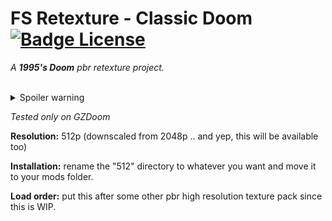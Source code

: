 
# FS Retexture - Classic Doom   [![Badge License]][License]

*A **1995's Doom** pbr retexture project.*

<br>

<details>
<summary>Spoiler warning</summary>

<div align = center>

![print1]

<br>

![print2]

<br>

![print3]

<br>

</div>

</details>

*Tested only on GZDoom*
<br>

**Resolution:** 512p (downscaled from 2048p .. and yep, this will be available too)
<br>

**Installation:** rename the "512" directory to whatever you want and move it to your mods folder.
<br>

**Load order:** put this after some other pbr high resolution texture pack since this is WIP.
<br>




<!----------------------------------------------------------------------------->

[License]: LICENSE


<!-------------------------------[ Badges ]------------------------------------>

[Badge License]: https://img.shields.io/badge/License-MIT-yellow.svg?style=for-the-badge
[print1]: Resources/Screenshots/doom22.jpg 'Screenshot 1'
[print2]: Resources/Screenshots/doom7.jpg 'Screenshot 2'
[print3]: Resources/Screenshots/doom24.jpg 'Screenshot 3'
